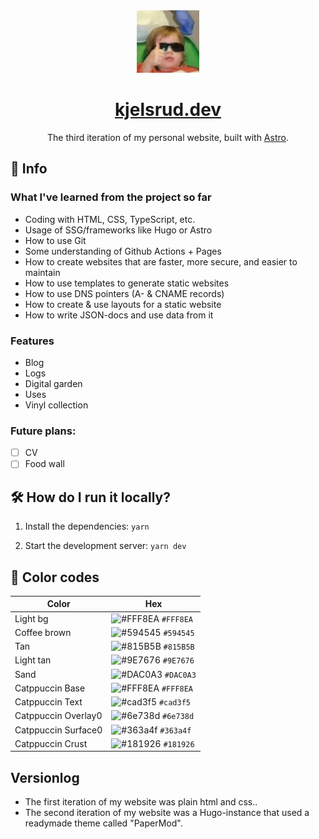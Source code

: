 <div align="center">
  <img alt="logo" src="/public/coolkid.svg" width="100" />
</div>
<h1 align="center">
  <a href="https://kjelsrud.dev">kjelsrud.dev</a>
</h1>
<p align="center">
  The third iteration of my personal website, built with <a href="https://astro.build/">Astro</a>.
</p>

## 📝 Info

### What I've learned from the project so far

- Coding with HTML, CSS, TypeScript, etc.
- Usage of SSG/frameworks like Hugo or Astro
- How to use Git
- Some understanding of Github Actions + Pages
- How to create websites that are faster, more secure, and easier to maintain
- How to use templates to generate static websites
- How to use DNS pointers (A- & CNAME records)
- How to create & use layouts for a static website
- How to write JSON-docs and use data from it

### Features

- Blog
- Logs
- Digital garden
- Uses
- Vinyl collection

### Future plans:

- [ ] CV
- [ ] Food wall

## 🛠️ How do I run it locally?

1. Install the dependencies: `yarn`

2. Start the development server: `yarn dev`

## 🎨 Color codes
| Color | Hex |
|-|-|
| Light bg | ![#FFF8EA](https://via.placeholder.com/10/FFF8EA?text=+) `#FFF8EA` |
| Coffee brown | ![#594545](https://via.placeholder.com/10/594545?text=+) `#594545` |
| Tan | ![#815B5B](https://via.placeholder.com/10/815B5B?text=+) `#815B5B` |
| Light tan | ![#9E7676](https://via.placeholder.com/10/9E7676?text=+) `#9E7676` |
| Sand | ![#DAC0A3](https://via.placeholder.com/10/DAC0A3?text=+) `#DAC0A3` |
| Catppuccin Base | ![#FFF8EA](https://via.placeholder.com/10/FFF8EA?text=+) `#FFF8EA` |
| Catppuccin Text | ![#cad3f5](https://via.placeholder.com/10/cad3f5?text=+) `#cad3f5` |
| Catppuccin Overlay0 | ![#6e738d](https://via.placeholder.com/10/6e738d?text=+) `#6e738d` |
| Catppuccin Surface0 | ![#363a4f](https://via.placeholder.com/10/363a4f?text=+) `#363a4f` |
| Catppuccin Crust | ![#181926](https://via.placeholder.com/10/181926?text=+) `#181926` |

## Versionlog
- The first iteration of my website was plain html and css..
- The second iteration of my website was a Hugo-instance that used a readymade theme called "PaperMod".